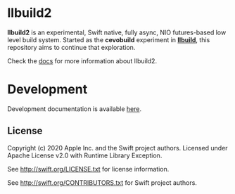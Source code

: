 # llbuild2

**llbuild2** is an experimental, Swift native, fully async, NIO futures-based
low level build system. Started as the **cevobuild** experiment in [**llbuild**](https://github.com/apple/swift-llbuild),
this repository aims to continue that exploration.

Check the [docs](Docs/index.md) for more information about llbuild2.

# Development

Development documentation is available [here](Docs/Development.md).

## License

Copyright (c) 2020 Apple Inc. and the Swift project authors.
Licensed under Apache License v2.0 with Runtime Library Exception.

See http://swift.org/LICENSE.txt for license information.

See http://swift.org/CONTRIBUTORS.txt for Swift project authors.
